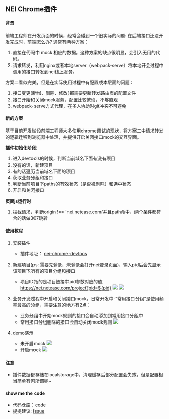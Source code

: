 ## NEI Chrome插件
#### 背景
前端工程师在开发页面的时候，经常会碰到一个很实际的问题: 在后端接口还没开发完成时，前端怎么办?
通常有两种方案：
1. 直接在代码中 mock 相应的数据。这种方案的缺点很明显，会引入无用的代码。
2. 请求转发，利用nginx或者本地server（webpack-serve）将本地开会过程中调用的接口转发到nei线上服务。

方案二看似完美，但是在实际使用过程中有配置成本层面的问题：
1. 接口变更(新增、删除、修改)都需要更新转发路由表的配置文件
2. 接口开始和关闭mock服务，配置比较繁琐，不够直观
3. webpack-serve方式代理，在多人协助时git冲突不可避免

#### 新的方案
基于目前开发阶段前端工程师大多使用chrome调试的现状，将方案二中请求转发的逻辑迁移到浏览器中处理，并提供开启关闭接口mock的交互界面。

**插件初始化阶段**
1. 进入devtools的时候，判断当前域名下面有没有项目
2. 没有的话，新建项目
3. 有的话遍历当前域名下面的项目
4. 获取业务分组和接口 
5. 判断当前项目下paths的有效状态（是否被删除）和选中状态
6. 开启和关闭接口

**页面js运行时**
1. 拦截请求，判断origin !== 'nei.netease.com'并且path命中，两个条件都符合的话做307跳转

#### 使用教程
1. 安装插件
    - 插件地址： [nei-chrome-devtoos](https://chrome.google.com/webstore/detail/nei-chrome-devtools/lhkoddlalkcnmmnjkfjaaohbfeinckjn?hl=zh-CN)
2. 新建项目(ps: 需要先登录，未登录会打开nei登录页面)，输入pid后会先显示该项目下所有的项目分组和接口 
    - 项目ID指的是项目链接中pid参数对应的值 https://nei.netease.com/project?pid=${pid}
    ![](https://p1.music.126.net/8G0u3GzZboJe7iZjeV3mvA==/109951163732240573.png)
    ![](https://p1.music.126.net/0d7LcyOG-hwzoFM8z4vaSg==/109951163732244354.png)
    
3. 业务开发过程中开启和关闭接口mock，日常开发中-"常用接口分组"是使用频率最高的分组，需要注意的地方有2点：
    - 业务分组中开始mock规则的接口会自动添加到常用接口分组中    
    - 常用接口分组删除的接口会自动关闭mock规则
    ![](https://p1.music.126.net/IAQHhaiPnidgoGtGpGYwGA==/109951163732290177.png)

4. demo演示
    - 未开启mock
    ![](https://p1.music.126.net/lGGLmlmByJisOJiebMK7Pw==/109951163732319361.gif)
    - 开启mock
    ![](https://p1.music.126.net/UnuLOZ-BuGkqyKgWiLlfeQ==/109951163732316915.gif)

#### 注意
- 插件数据都存储在localstorage中，清理缓存后部分配置会失效，但是配置相当简单有何所谓呢~
 
#### show me the code
- 代码仓库：[code](https://github.com/amibug/nei-chrome-devtools)
- 提提建议: [Issue](https://github.com/amibug/nei-chrome-devtools/issues)
